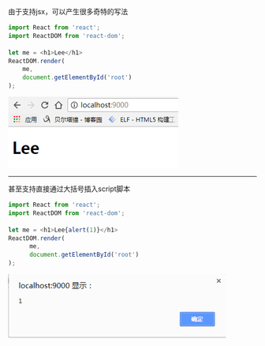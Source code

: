 由于支持jsx，可以产生很多奇特的写法

```js
import React from 'react';
import ReactDOM from 'react-dom';

let me = <h1>Lee</h1>
ReactDOM.render(
    me,
    document.getElementById('root')
);
```

![](/assets/123asdasdas.png)

---

甚至支持直接通过大括号插入script脚本

```js
import React from 'react';
import ReactDOM from 'react-dom';

let me = <h1>Lee{alert(1)}</h1>
ReactDOM.render(
      me,
      document.getElementById('root')
);
```

![](/assets/zxzcxz.png)


